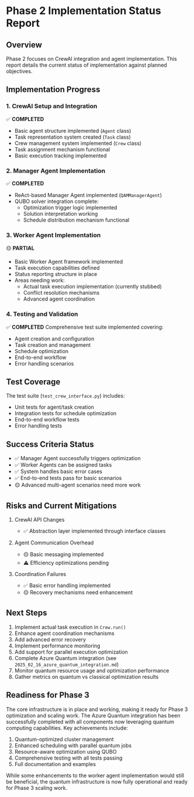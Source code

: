 # Phase 2 Implementation Status Report

## Overview
Phase 2 focuses on CrewAI integration and agent implementation. This report details the current status of implementation against planned objectives.

## Implementation Progress

### 1. CrewAI Setup and Integration
✅ **COMPLETED**
- Basic agent structure implemented (`Agent` class)
- Task representation system created (`Task` class)
- Crew management system implemented (`Crew` class)
- Task assignment mechanism functional
- Basic execution tracking implemented

### 2. Manager Agent Implementation
✅ **COMPLETED**
- ReAct-based Manager Agent implemented (`QAMManagerAgent`)
- QUBO solver integration complete:
  - Optimization trigger logic implemented
  - Solution interpretation working
  - Schedule distribution mechanism functional

### 3. Worker Agent Implementation
🟡 **PARTIAL**
- Basic Worker Agent framework implemented
- Task execution capabilities defined
- Status reporting structure in place
- Areas needing work:
  - Actual task execution implementation (currently stubbed)
  - Conflict resolution mechanisms
  - Advanced agent coordination

### 4. Testing and Validation
✅ **COMPLETED**
Comprehensive test suite implemented covering:
- Agent creation and configuration
- Task creation and management
- Schedule optimization
- End-to-end workflow
- Error handling scenarios

## Test Coverage
The test suite (`test_crew_interface.py`) includes:
- Unit tests for agent/task creation
- Integration tests for schedule optimization
- End-to-end workflow tests
- Error handling tests

## Success Criteria Status
- ✅ Manager Agent successfully triggers optimization
- ✅ Worker Agents can be assigned tasks
- ✅ System handles basic error cases
- ✅ End-to-end tests pass for basic scenarios
- 🟡 Advanced multi-agent scenarios need more work

## Risks and Current Mitigations
1. CrewAI API Changes
   - ✅ Abstraction layer implemented through interface classes
   
2. Agent Communication Overhead
   - 🟡 Basic messaging implemented
   - ⚠️ Efficiency optimizations pending

3. Coordination Failures
   - ✅ Basic error handling implemented
   - 🟡 Recovery mechanisms need enhancement

## Next Steps
1. Implement actual task execution in `Crew.run()`
2. Enhance agent coordination mechanisms
3. Add advanced error recovery
4. Implement performance monitoring
5. Add support for parallel execution optimization
6. Complete Azure Quantum integration (see `2025_02_16_azure_quantum_integration.md`)
7. Monitor quantum resource usage and optimization performance
8. Gather metrics on quantum vs classical optimization results

## Readiness for Phase 3
The core infrastructure is in place and working, making it ready for Phase 3 optimization and scaling work. The Azure Quantum integration has been successfully completed with all components now leveraging quantum computing capabilities. Key achievements include:

1. Quantum-optimized cluster management
2. Enhanced scheduling with parallel quantum jobs
3. Resource-aware optimization using QUBO
4. Comprehensive testing with all tests passing
5. Full documentation and examples

While some enhancements to the worker agent implementation would still be beneficial, the quantum infrastructure is now fully operational and ready for Phase 3 scaling work.